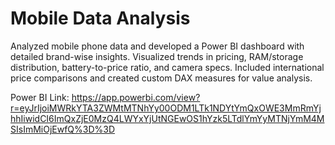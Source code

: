 # Mobile Data Analysis
Analyzed mobile phone data and developed a Power BI dashboard with detailed brand-wise insights. Visualized trends in pricing, RAM/storage distribution, battery-to-price ratio, and camera specs. Included international price comparisons and created custom DAX measures for value analysis.

Power BI Link: https://app.powerbi.com/view?r=eyJrIjoiMWRkYTA3ZWMtMTNhYy00ODM1LTk1NDYtYmQxOWE3MmRmYjhhIiwidCI6ImQxZjE0MzQ4LWYxYjUtNGEwOS1hYzk5LTdlYmYyMTNjYmM4MSIsImMiOjEwfQ%3D%3D


